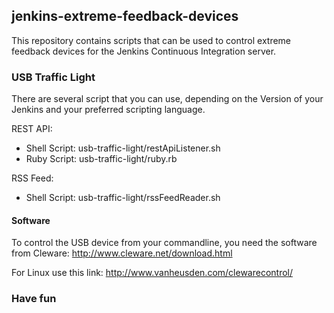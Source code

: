 <h2>jenkins-extreme-feedback-devices</h2>

This repository contains scripts that can be used to control extreme 
feedback devices for the Jenkins Continuous Integration server.

<h3>USB Traffic Light</h3>

There are several script that you can use, depending on the Version of your 
Jenkins and your preferred scripting language.

REST API:

* Shell Script: usb-traffic-light/restApiListener.sh
* Ruby Script: usb-traffic-light/ruby.rb

RSS Feed:

* Shell Script: usb-traffic-light/rssFeedReader.sh

<h4>Software</h4>

To control the USB device from your commandline, you need the software from Cleware:
http://www.cleware.net/download.html

For Linux use this link:
http://www.vanheusden.com/clewarecontrol/


<h3>Have fun</h3>
